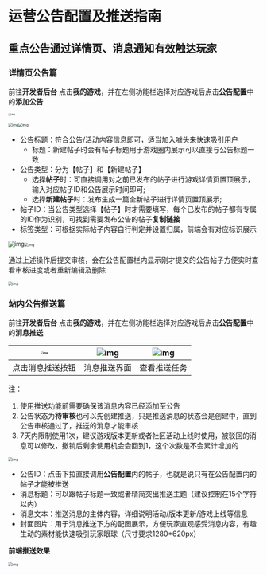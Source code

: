 # 运营公告配置及推送指南

## 重点公告通过详情页、消息通知有效触达玩家

### 详情页公告篇

前往**开发者后台** 点击**我的游戏**，并在左侧功能栏选择对应游戏后点击**公告配置**中的**添加公告**

<img src="https://arkimg.ark.online/1724566860647-11.webp" alt="img" style="zoom: 33%;" />

<img src="https://arkimg.ark.online/1724566860645-1.webp" alt="img" style="zoom: 50%;" /><img src="https://arkimg.ark.online/1724566860646-2.webp" alt="img" style="zoom: 50%;" />

- 公告标题：符合公告/活动内容信息即可，适当加入噱头来快速吸引用户
  - 标题：新建帖子时会有帖子标题用于游戏圈内展示可以直接与公告标题一致
- 公告类型：分为【帖子】和【新建帖子】
  - 选择**帖子**时：可直接调用对之前已发布的帖子进行游戏详情页置顶展示，输入对应帖子ID和公告展示时间即可;
  - 选择**新建帖子**时：发布生成一篇全新帖子进行详情页置顶展示;
- 帖子ID：当公告类型选择【帖子】时才需要填写，每个已发布的帖子都有专属的ID作为识别，可找到需要发布公告的帖子**复制链接**
- 标签类型：可根据实际帖子内容自行判定并设置归属，前端会有对应标识展示

<img src="https://arkimg.ark.online/1724566860646-3.webp" alt="img" style="zoom:80%;" /><img src="https://arkimg.ark.online/1724566860646-4.webp" alt="img" style="zoom:50%;" />

通过上述操作后提交审核，会在公告配置栏内显示刚才提交的公告帖子方便实时查看审核进度或者重新编辑及删除

<img src="https://arkimg.ark.online/1724566860646-5.webp" alt="img" style="zoom:50%;" />

### 站内公告推送篇

 前往**开发者后台** 点击**我的游戏**，并在左侧功能栏选择对应游戏后点击**公告配置**中的**消息推送**

| <img src="https://arkimg.ark.online/1724566860646-6.webp" alt="img" style="zoom:33%;" /> | ![img](https://arkimg.ark.online/1724566860646-7-1724567854134-34.webp) | ![img](https://arkimg.ark.online/1724566860646-8-1724567859162-36.webp) |
| :----------------------------------------------------------: | :----------------------------------------------------------: | :----------------------------------------------------------: |
|                       点击消息推送按钮                       |                         消息推送界面                         |                         查看推送任务                         |

  注：

1. 使用推送功能前需要确保该消息内容已经添加至公告
2. 公告状态为**待审核**也可以先创建推送，只是推送消息的状态会是创建中，直到公告审核通过了，推送的消息才能审核
3. 7天内限制使用1次，建议游戏版本更新或者社区活动上线时使用，被驳回的消息可以修改，撤销后剩余使用机会会回到1，这个次数是不会累计增加的

<img src="https://arkimg.ark.online/1724566860646-9.webp" alt="img" style="zoom:50%;" />

- 公告ID：点击下拉直接调用**公告配置**内的帖子，也就是说只有在公告配置内的帖子才能被推送
- 消息标题：可以跟帖子标题一致或者精简突出推送主题（建议控制在15个字符以内）
- 消息文本：推送消息的主体内容，详细说明活动/版本更新/游戏上线等信息
- 封面图片：用于消息推送下方的配图展示，方便玩家直观感受消息内容，有趣生动的素材能快速吸引玩家眼球（尺寸要求1280*620px）

**前端推送效果**

<img src="https://arkimg.ark.online/1724566860646-10.webp" alt="img" style="zoom:50%;" />
